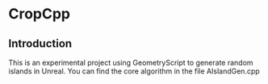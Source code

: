 # CropCpp

## Introduction

This is an experimental project using GeometryScript to generate random islands in Unreal.
You can find the core algorithm in the file AIslandGen.cpp

